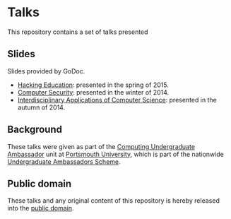 # Talks

This repository contains a set of talks presented 

## Slides

Slides provided by GoDoc.

* [Hacking Education]: presented in the spring of 2015.
* [Computer Security]: presented in the winter of 2014.
* [Interdisciplinary Applications of Computer Science]: presented in the autumn of 2014.

[Hacking Education]: http://talks.godoc.org/github.com/mewmew/talks/hackedu/hackedu.slide
[Computer Security]: http://talks.godoc.org/github.com/mewmew/talks/sec/sec.slide
[Interdisciplinary Applications of Computer Science]: http://talks.godoc.org/github.com/mewmew/talks/inter/inter.slide

## Background

These talks were given as part of the [Computing Undergraduate Ambassador][cua] unit at [Portsmouth University], which is part of the nationwide [Undergraduate Ambassadors Scheme][uas].

[cua]: https://register.port.ac.uk/apex/f?p=111:3:0::NO::P3_UNIT_ID:392156027
[Portsmouth University]: http://www.port.ac.uk/
[uas]: http://uas.ac.uk/

## Public domain

These talks and any original content of this repository is hereby released into the [public domain].

[public domain]: https://creativecommons.org/publicdomain/zero/1.0/

